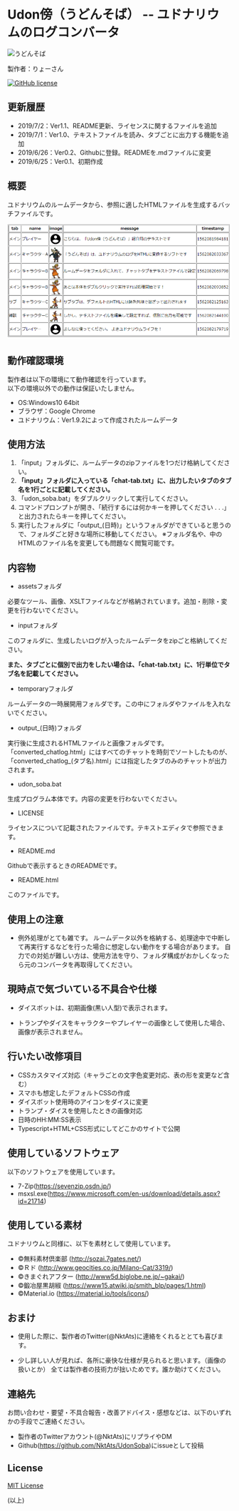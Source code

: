 # Udon傍（うどんそば） -- ユドナリウムのログコンバータ

![うどんそば](assets/icon/うどんそば.png "うどんそばアイコン")

製作者：りょーさん

[![GitHub license](https://img.shields.io/badge/license-MIT-blue.svg)](https://github.com/NktAts/UdonSoba/blob/master/LICENSE)

## 更新履歴

* 2019/7/2：Ver1.1、README更新、ライセンスに関するファイルを追加
* 2019/7/1：Ver1.0、テキストファイルを読み、タブごとに出力する機能を追加
* 2019/6/26：Ver0.2、Githubに登録。READMEを.mdファイルに変更
* 2019/6/25：Ver0.1、初期作成  

## 概要
ユドナリウムのルームデータから、参照に適したHTMLファイルを生成するバッチファイルです。  

![出力サンプル](assets/icon/sample_output.png "うどんそば出力サンプル")

## 動作確認環境
製作者は以下の環境にて動作確認を行っています。  
以下の環境以外での動作は保証いたしません。  

* OS:Windows10 64bit  
* ブラウザ：Google Chrome  
* ユドナリウム：Ver1.9.2によって作成されたルームデータ  

## 使用方法
1. 「input」フォルダに、ルームデータのzipファイルを1つだけ格納してください。
1. **「input」フォルダに入っている「chat-tab.txt」に、出力したいタブのタブ名を1行ごとに記載してください。**
1. 「udon_soba.bat」をダブルクリックして実行してください。
1. コマンドプロンプトが開き、「続行するには何かキーを押してください . . .」と出力されたらキーを押してください。
1. 実行したフォルダに「output_(日時)」というフォルダができていると思うので、フォルダごと好きな場所に移動してください。  ※フォルダ名や、中のHTMLのファイル名を変更しても問題なく閲覧可能です。

## 内容物
* assetsフォルダ

必要なツール、画像、XSLTファイルなどが格納されています。追加・削除・変更を行わないでください。

* inputフォルダ

このフォルダに、生成したいログが入ったルームデータをzipごと格納してください。

**また、タブごとに個別で出力をしたい場合は、「chat-tab.txt」に、1行単位でタブ名を記載してください。**

* temporaryフォルダ

ルームデータの一時展開用フォルダです。この中にフォルダやファイルを入れないでください。

* output_(日時)フォルダ

実行後に生成されるHTMLファイルと画像フォルダです。
「converted_chatlog.html」にはすべてのチャットを時刻でソートしたものが、
「converted_chatlog_(タブ名).html」には指定したタブのみのチャットが出力されます。

* udon_soba.bat

生成プログラム本体です。内容の変更を行わないでください。

* LICENSE

ライセンスについて記載されたファイルです。テキストエディタで参照できます。

* README.md

Githubで表示するときのREADMEです。

* README.html

このファイルです。

## 使用上の注意
* 例外処理がとても雑です。  ルームデータ以外を格納する、処理途中で中断して再実行するなどを行った場合に想定しない動作をする場合があります。  自力での対処が難しい方は、使用方法を守り、フォルダ構成がおかしくなったら元のコンバータを再取得してください。

## 現時点で気づいている不具合や仕様
* ダイスボットは、初期画像(黒い人型)で表示されます。

* トランプやダイスをキャラクターやプレイヤーの画像として使用した場合、画像が表示されません。

## 行いたい改修項目

* CSSカスタマイズ対応（キャラごとの文字色変更対応、表の形を変更など含む）
* スマホも想定したデフォルトCSSの作成
* ダイスボット使用時のアイコンをダイスに変更
* トランプ・ダイスを使用したときの画像対応
* 日時のHH:MM:SS表示
* Typescript+HTML+CSS形式にしてどこかのサイトで公開

## 使用しているソフトウェア
以下のソフトウェアを使用しています。

* 7-Zip(https://sevenzip.osdn.jp/)
* msxsl.exe(https://www.microsoft.com/en-us/download/details.aspx?id=21714)

## 使用している素材
ユドナリウムと同様に、以下を素材として使用しています。

* ©無料素材倶楽部 (http://sozai.7gates.net/)
* ©Ｒド (http://www.geocities.co.jp/Milano-Cat/3319/)
* ©きまぐれアフター (http://www5d.biglobe.ne.jp/~gakai/)
* ©鍛冶屋黒胡椒 (https://www15.atwiki.jp/smith_blp/pages/1.html)
* ©Material.io (https://material.io/tools/icons/)


## おまけ
* 使用した際に、製作者のTwitter(@NktAts)に連絡をくれるととても喜びます。

* 少し詳しい人が見れば、各所に豪快な仕様が見られると思います。（画像の扱いとか）  全ては製作者の技術力が拙いためです。誰か助けてください。


## 連絡先  
お問い合わせ・要望・不具合報告・改善アドバイス・感想などは、以下のいずれかの手段でご連絡ください。

* 製作者のTwitterアカウント(@NktAts)にリプライやDM
* Github(https://github.com/NktAts/UdonSoba)にissueとして投稿

## License

[MIT License](https://github.com/NktAts/UdonSoba/blob/master/LICENSE)

(以上)